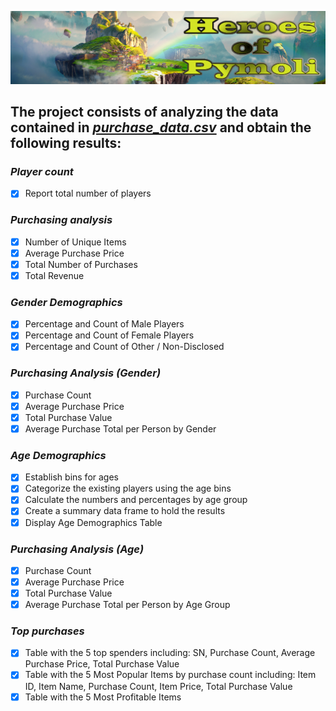 ![Heroes Of Pymoli](Resources/header.png)

## The project consists of analyzing the data contained in [*purchase_data.csv*](Resources/purchase_data.csv) and obtain the following results:

### *Player count*
- [X] Report total number of players

### *Purchasing analysis*
- [X] Number of Unique Items
- [X] Average Purchase Price
- [X] Total Number of Purchases
- [X] Total Revenue

### *Gender Demographics*
- [X] Percentage and Count of Male Players
- [X] Percentage and Count of Female Players
- [X] Percentage and Count of Other / Non-Disclosed

### *Purchasing Analysis (Gender)*
- [X] Purchase Count
- [X] Average Purchase Price
- [X] Total Purchase Value
- [X] Average Purchase Total per Person by Gender

### *Age Demographics*
- [X] Establish bins for ages
- [X] Categorize the existing players using the age bins
- [X] Calculate the numbers and percentages by age group
- [X] Create a summary data frame to hold the results
- [X] Display Age Demographics Table

### *Purchasing Analysis (Age)*
- [X] Purchase Count
- [X] Average Purchase Price
- [X] Total Purchase Value
- [X] Average Purchase Total per Person by Age Group

### *Top purchases*

- [X] Table with the 5 top spenders including: SN, Purchase Count, Average Purchase Price, Total Purchase Value
- [X] Table with the 5 Most Popular Items by purchase count including: Item ID, Item Name, Purchase Count, Item Price, Total Purchase Value
- [X] Table with the 5 Most Profitable Items
